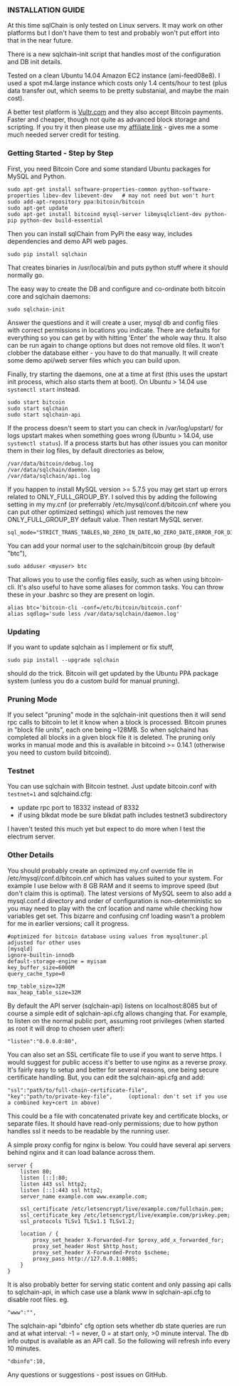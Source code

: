 ### INSTALLATION GUIDE

At this time sqlChain is only tested on Linux servers. It may work on other platforms but I don't have them to test and probably won't put effort into that in the near future. 

There is a new sqlchain-init script that handles most of the configuration and DB init details. 

Tested on a clean Ubuntu 14.04 Amazon EC2 instance (ami-feed08e8). I used a spot m4.large instance which costs only 1.4 cents/hour to test (plus data transfer out, which seems to be pretty substanial, and maybe the main cost). 

A better test platform is [Vultr.com](http://www.vultr.com/?ref=7087266) and they also accept Bitcoin payments. Faster and cheaper, though not quite as advanced block storage and scripting. If you try it then please use my [affiliate link](http://www.vultr.com/?ref=7087266) - gives me a some much needed server credit for testing.

### Getting Started - Step by Step

First, you need Bitcoin Core and some standard Ubuntu packages for MySQL and Python.

```
sudo apt-get install software-properties-common python-software-properties libev-dev libevent-dev   # may not need but won't hurt
sudo add-apt-repository ppa:bitcoin/bitcoin
sudo apt-get update
sudo apt-get install bitcoind mysql-server libmysqlclient-dev python-pip python-dev build-essential
```

Then you can install sqlChain from PyPi the easy way, includes dependencies and demo API web pages.

    sudo pip install sqlchain

That creates binaries in /usr/local/bin and puts python stuff where it should normally go.

The easy way to create the DB and configure and co-ordinate both bitcoin core and sqlchain daemons:

    sudo sqlchain-init
    
Answer the questions and it will create a user, mysql db and config files with correct permissions in locations you indicate. There are defaults for everything so you can get by with hitting 'Enter' the whole way thru. It also can be run again to change options but does not remove old files. It won't clobber the database either - you have to do that manually. It will create some demo api/web server files which you can build upon.

Finally, try starting the daemons, one at a time at first (this uses the upstart init process, which also starts them at boot). On Ubuntu > 14.04 use `systemctl start` instead.

```
sudo start bitcoin
sudo start sqlchain
sudo start sqlchain-api
```

If the process doesn't seem to start you can check in /var/log/upstart/ for logs upstart makes when something goes wrong (Ubuntu > 14.04, use `systemctl status`). If a process starts but has other issues you can monitor them in their log files, by default directories as below,

```
/var/data/bitcoin/debug.log
/var/data/sqlchain/daemon.log
/var/data/sqlchain/api.log
```

If you happen to install MySQL version >= 5.7.5 you may get start up errors related to ONLY_FULL_GROUP_BY. I solved this by adding the following setting in my my.cnf (or preferrably /etc/mysql/conf.d/bitcoin.cnf where you can put other optimized settings) which just removes the new ONLY_FULL_GROUP_BY default value. Then restart MySQL server.

```
sql_mode="STRICT_TRANS_TABLES,NO_ZERO_IN_DATE,NO_ZERO_DATE,ERROR_FOR_DIVISION_BY_ZERO,NO_AUTO_CREATE_USER,NO_ENGINE_SUBSTITUTION"
```

You can add your normal user to the sqlchain/bitcoin group (by default "btc"),

    sudo adduser <myuser> btc
    
That allows you to use the config files easily, such as when using bitcoin-cli. It's also useful to have some aliases for common tasks. You can throw these in your .bashrc so they are present on login.

```
alias btc='bitcoin-cli -conf=/etc/bitcoin/bitcoin.conf'
alias sqdlog='sudo less /var/data/sqlchain/daemon.log'
```

### Updating

If you want to update sqlchain as I implement or fix stuff,

    sudo pip install --upgrade sqlchain
    
should do the trick. Bitcoin will get updated by the Ubuntu PPA package system (unless you do a custom build for manual pruning).

### Pruning Mode

If you select "pruning" mode in the sqlchain-init questions then it will send rpc calls to bitcoin to let it know when a block is processed. Bitcoin prunes in "block file units", each one being ~128MB. So when sqlchaind has completed all blocks in a given block file it is deleted. The pruning only works in manual mode and this is available in bitcoind >= 0.14.1 (otherwise you need to custom build bitcoind).

### Testnet

You can use sqlchain with Bitcoin testnet. Just update bitcoin.conf with `testnet=1` and sqlchaind.cfg:
  
- update rpc port to 18332 instead of 8332
- if using blkdat mode be sure blkdat path includes testnet3 subdirectory

I haven't tested this much yet but expect to do more when I test the electrum server.

### Other Details

You should probably create an optimized my.cnf override file in /etc/mysql/conf.d/bitcoin.cnf which has values suited to your system. For example I use below with 8 GB RAM and it seems to improve speed (but don't claim this is optimal). The latest versions of MySQL seem to also add a mysql.conf.d directory and order of configuration is non-deterministic so you may need to play with the cnf location and name while checking how variables get set. This bizarre and confusing cnf loading wasn't a problem for me in earlier versions; call it progress.

    #optimized for bitcoin database using values from mysqltuner.pl adjusted for other uses
    [mysqld]
    ignore-builtin-innodb
    default-storage-engine = myisam
    key_buffer_size=6000M
    query_cache_type=0
    
    tmp_table_size=32M
    max_heap_table_size=32M

By default the API server (sqlchain-api) listens on localhost:8085 but of course a simple edit of sqlchain-api.cfg allows changing that. For example, to listen on the normal public port, assuming root privileges (when started as root it will drop to chosen user after):

    "listen":"0.0.0.0:80",
    
You can also set an SSL certificate file to use if you want to serve https. I would suggest for public access it's better to use nginx as a reverse proxy. It's fairly easy to setup and better for several reasons, one being secure certificate handling. But, you can edit the sqlchain-api.cfg and add:

    "ssl":"path/to/full-chain-certificate-file",
    "key":"path/to/private-key-file",     (optional: don't set if you use a combined key+cert in above)
    
This could be a file with concatenated private key and certificate blocks, or separate files. It should have read-only permissions; due to how python handles ssl it needs to be readable by the running user.

A simple proxy config for nginx is below. You could have several api servers behind nginx and it can load balance across them. 

    server {
        listen 80;
        listen [::]:80;
        listen 443 ssl http2;
        listen [::]:443 ssl http2;
        server_name example.com www.example.com;
    
        ssl_certificate /etc/letsencrypt/live/example.com/fullchain.pem;
        ssl_certificate_key /etc/letsencrypt/live/example.com/privkey.pem;
        ssl_protocols TLSv1 TLSv1.1 TLSv1.2;
    
        location / {
            proxy_set_header X-Forwarded-For $proxy_add_x_forwarded_for;
            proxy_set_header Host $http_host;
            proxy_set_header X-Forwarded-Proto $scheme;
            proxy_pass http://127.0.0.1:8085;
        }
    }

It is also probably better for serving static content and only passing api calls to sqlchain-api, in which case use a blank www in sqlchain-api.cfg to disable root files. eg.

    "www":"",

The sqlchain-api "dbinfo" cfg option sets whether db state queries are run and at what interval: -1 = never, 0 = at start only, >0 minute interval. The db info output is available as an API call. So the following will refresh info every 10 minutes.

    "dbinfo":10,

Any questions or suggestions - post issues on GitHub.



